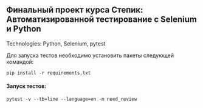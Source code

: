 ## Финальный проект курса Степик: Автоматизированной тестирование с Selenium и Python

Technologies: Python, Selenium, pytest

Для запуска тестов необходимо установить пакеты следующей командой:

`pip install -r requirements.txt`

#### Запуск тестов:

`pytest -v --tb=line --language=en -m need_review`
